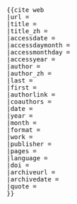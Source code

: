 <pre style="border:none; display:table;">{{cite web
|url = 
|title = 
|title_zh = 
|accessdate = 
|accessdaymonth = 
|accessmonthday = 
|accessyear = 
|author = 
|author_zh = 
|last = 
|first = 
|authorlink = 
|coauthors = 
|date = 
|year = 
|month = 
|format = 
|work = 
|publisher = 
|pages = 
|language = 
|doi = 
|archiveurl = 
|archivedate = 
|quote = 
}}</pre>